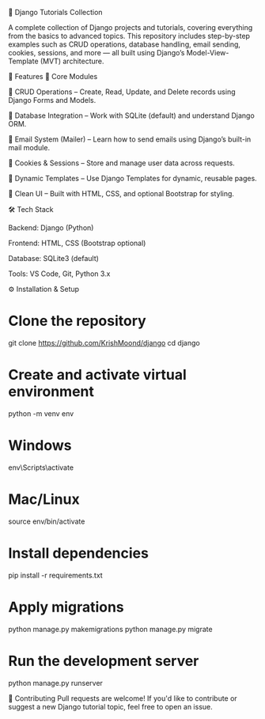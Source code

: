 🧩 Django Tutorials Collection

A complete collection of Django projects and tutorials, covering everything from the basics to advanced topics.
This repository includes step-by-step examples such as CRUD operations, database handling, email sending, cookies, sessions, and more — all built using Django’s Model-View-Template (MVT) architecture.

🚀 Features
🧱 Core Modules

🔹 CRUD Operations – Create, Read, Update, and Delete records using Django Forms and Models.

🔹 Database Integration – Work with SQLite (default) and understand Django ORM.

🔹 Email System (Mailer) – Learn how to send emails using Django’s built-in mail module.

🔹 Cookies & Sessions – Store and manage user data across requests.

🔹 Dynamic Templates – Use Django Templates for dynamic, reusable pages.

🔹 Clean UI – Built with HTML, CSS, and optional Bootstrap for styling.

🛠️ Tech Stack

Backend: Django (Python)

Frontend: HTML, CSS (Bootstrap optional)

Database: SQLite3 (default)

Tools: VS Code, Git, Python 3.x

⚙️ Installation & Setup
# Clone the repository
git clone https://github.com/KrishMoond/django
cd django

# Create and activate virtual environment
python -m venv env
# Windows
env\Scripts\activate
# Mac/Linux
source env/bin/activate

# Install dependencies
pip install -r requirements.txt

# Apply migrations
python manage.py makemigrations
python manage.py migrate

# Run the development server
python manage.py runserver

🤝 Contributing
Pull requests are welcome! If you'd like to contribute or suggest a new Django tutorial topic, feel free to open an issue.
